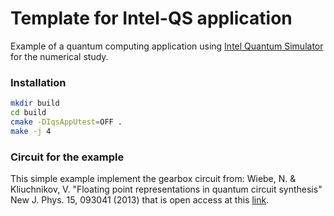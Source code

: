 # Template for Intel-QS application

Example of a quantum computing application using
[Intel Quantum Simulator](https://github.com/iqusoft/intel-qs)
for the numerical study.


### Installation

```bash
mkdir build
cd build
cmake -DIqsAppUtest=OFF .
make -j 4
```


### Circuit for the example

This simple example implement the gearbox circuit from:
  Wiebe, N. \& Kliuchnikov, V. "Floating point representations in quantum circuit synthesis" New J. Phys. 15, 093041 (2013)
that is open access at this
[link](http://iopscience.iop.org/article/10.1088/1367-2630/15/9/093041/meta).
